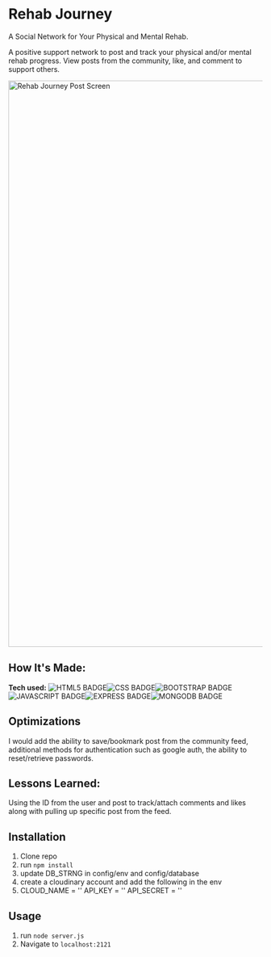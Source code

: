 # Rehab Journey
A Social Network for Your Physical and Mental Rehab.

A positive support network to post and track your physical and/or mental rehab progress. View posts from the community, like, and comment to support others. <br>


<img width="1122" alt="Rehab Journey Post Screen" src="https://i.ibb.co/JCXnmnD/Rehab-Journey-SC.png">

## How It's Made:

**Tech used:** ![HTML5 BADGE](https://img.shields.io/static/v1?label=|&message=HTML5&color=23555f&style=plastic&logo=html5)![CSS BADGE](https://img.shields.io/static/v1?label=|&message=CSS3&color=285f65&style=plastic&logo=css3)![BOOTSTRAP BADGE](https://img.shields.io/static/v1?label=|&message=BOOTSTRAP&color=316c5e&style=plastic&logo=bootstrap)![JAVASCRIPT BADGE](https://img.shields.io/static/v1?label=|&message=JAVASCRIPT&color=3c7f5d&style=plastic&logo=javascript)![EXPRESS BADGE](https://img.shields.io/static/v1?label=|&message=EXPRESS&color=bbb111&style=plastic&logo=express)![MONGODB BADGE](https://img.shields.io/static/v1?label=|&message=MONGO-DB&color=cdd148&style=plastic&logo=mongodb)


## Optimizations
I would add the ability to save/bookmark post from the community feed, additional methods for authentication such as google auth, the ability to reset/retrieve passwords.


## Lessons Learned:
Using the ID from the user and post to track/attach comments and likes along with pulling up specific post from the feed.  


## Installation

1. Clone repo
2. run `npm install`
3. update DB_STRNG in config/env and config/database
4. create a cloudinary account and add the following in the env
5. CLOUD_NAME = ''
   API_KEY = ''
   API_SECRET = ''

## Usage

1. run `node server.js`
2. Navigate to `localhost:2121`
